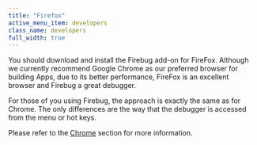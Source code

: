 ```yaml
---
title: "Firefox"
active_menu_item: developers
class_name: developers
full_width: true
---
```



You should download and install the Firebug add-on for FireFox. Although we currently recommend Google Chrome as our preferred browser for building Apps, due to its better performance, FireFox is an excellent browser and Firebug a great debugger.

For those of you using Firebug, the approach is exactly the same as for Chrome. The only differences are the way that the debugger is accessed from the menu or hot keys.

Please refer to the [Chrome](chrome.htm) section for more information.


